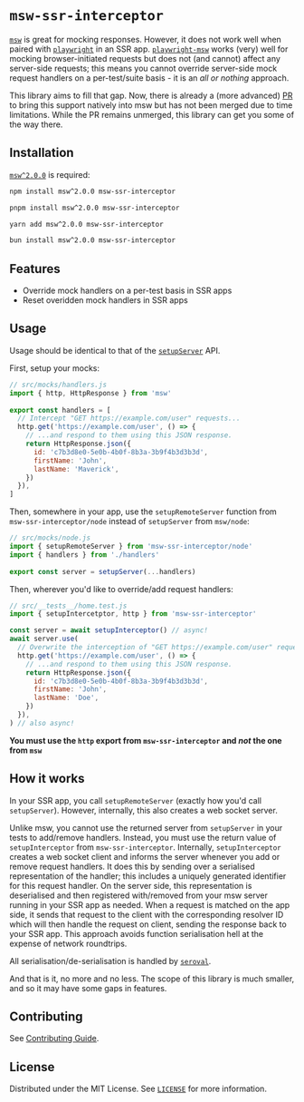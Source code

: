 # `msw-ssr-interceptor`

[`msw`](https://mswjs.io) is great for mocking responses. However, it does not work well when
paired with [`playwright`](https://playwright.dev) in an SSR app. [`playwright-msw`](https://github.com/valendres/playwright-msw) works (very) well for
mocking browser-initiated requests but does not (and cannot) affect any server-side
requests; this means you cannot override server-side mock request handlers on a
per-test/suite basis - it is an _all or nothing_ approach.

This library aims to fill that gap. Now, there is already a (more advanced)
[PR](https://github.com/mswjs/msw/pull/1617) to bring this support natively into
msw but has not been merged due to time limitations. While the PR remains unmerged, this library can get you some of the way there.

## Installation

[`msw^2.0.0`](https://mswjs.io/docs/getting-started#step-1-install) is required:

```bash
npm install msw^2.0.0 msw-ssr-interceptor
```

```bash
pnpm install msw^2.0.0 msw-ssr-interceptor
```

```bash
yarn add msw^2.0.0 msw-ssr-interceptor
```

```bash
bun install msw^2.0.0 msw-ssr-interceptor
```

## Features

- Override mock handlers on a per-test basis in SSR apps
- Reset overidden mock handlers in SSR apps

## Usage

Usage should be identical to that of the [`setupServer`](https://mswjs.io/docs/api/setup-server/) API.

First, setup your mocks:

```javascript
// src/mocks/handlers.js
import { http, HttpResponse } from 'msw'
 
export const handlers = [
  // Intercept "GET https://example.com/user" requests...
  http.get('https://example.com/user', () => {
    // ...and respond to them using this JSON response.
    return HttpResponse.json({
      id: 'c7b3d8e0-5e0b-4b0f-8b3a-3b9f4b3d3b3d',
      firstName: 'John',
      lastName: 'Maverick',
    })
  }),
]
```

Then, somewhere in your app, use the `setupRemoteServer` function from `msw-ssr-interceptor/node` instead of `setupServer` from `msw/node`:

```javascript
// src/mocks/node.js
import { setupRemoteServer } from 'msw-ssr-interceptor/node'
import { handlers } from './handlers'
 
export const server = setupServer(...handlers)
```

Then, wherever you'd like to override/add request handlers:

```javascript
// src/__tests__/home.test.js
import { setupIntercetptor, http } from 'msw-ssr-interceptor'

const server = await setupInterceptor() // async!
await server.use(
  // Overwrite the interception of "GET https://example.com/user" requests...
  http.get('https://example.com/user', () => {
    // ...and respond to them using this JSON response.
    return HttpResponse.json({
      id: 'c7b3d8e0-5e0b-4b0f-8b3a-3b9f4b3d3b3d',
      firstName: 'John',
      lastName: 'Doe',
    })
  }),
) // also async!
```

**You must use the `http` export from `msw-ssr-interceptor` and _not_ the one from `msw`**

## How it works

In your SSR app, you call `setupRemoteServer` (exactly how you'd call `setupServer`). However,
internally, this also creates a web socket server.

Unlike msw, you cannot use the returned server from `setupServer` in your tests to
add/remove handlers. Instead, you must use the return value of `setupInterceptor` from `msw-ssr-interceptor`. Internally, `setupInterceptor` creates a web socket client and informs the server whenever you
add or remove request handlers. It does this by sending over a serialised representation of the handler; this includes a uniquely generated identifier for this request handler. On the server side, this representation is deserialised and then registered with/removed from your msw server running in your SSR app as needed. When a request is matched on the app side,
it sends that request to the client with the corresponding resolver ID which will then handle
the request on client, sending the response back to your SSR app. This approach avoids
function serialisation hell at the expense of network roundtrips.

All serialisation/de-serialisation is handled by [`seroval`](https://github.com/lxsmnsyc/seroval).

And that is it, no more and no less. The scope of this library is much smaller, and so it may have some gaps in features.

## Contributing

See [Contributing Guide](CONTRIBUTING.md).

## License

Distributed under the MIT License. See [`LICENSE`](LICENSE) for more information.
